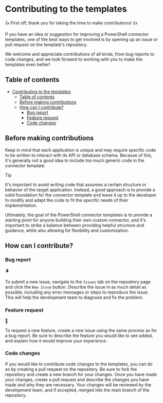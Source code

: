 # Contributing to the templates

👍 First off, thank you for taking the time to make contributions! 👍

If you have an idea or suggestion for improving a PowerShell connector templates, one of the best ways to get involved is by opening up an issue or pull request on the template's repository.

We welcome and appreciate contributions of all kinds, from bug reports to code changes, and we look forward to working with you to make the templates even better!

## Table of contents

- [Contributing to the templates](#contributing-to-the-templates)
  - [Table of contents](#table-of-contents)
  - [Before making contributions](#before-making-contributions)
  - [How can I contribute?](#how-can-i-contribute)
    - [Bug report](#bug-report)
    - [Feature request](#feature-request)
    - [Code changes](#code-changes)

## Before making contributions

Keep in mind that each application is unique and may require specific code to be written to interact with its API or database schema. Because of this, it's generally not a good idea to include too much generic code in the connector template.

> [!TIP]
> It's important to avoid writing code that assumes a certain structure or behavior of the target application. Instead, a good approach is to provide a solid foundation for the connector template and leave it up to the developer to modify and adapt the code to fit the specific needs of their implementation.

Ultimately, the goal of the PowerShell connector templates is to provide a starting point for anyone building their own custom connector, and it's important to strike a balance between providing helpful structure and guidance, while also allowing for flexibility and customization.

## How can I contribute?

### Bug report
🪲

To submit a new issue, navigate to the `Issues` tab on the repository page and click the `New Issue` button. Describe the issue in as much detail as possible, including any error messages or steps to reproduce the issue. This will help the development team to diagnose and fix the problem.

### Feature request
🚀

To request a new feature, create a new issue using the same process as for a bug report. Be sure to describe the feature you would like to see added, and explain how it would improve your experience.

### Code changes

If you would like to contribute code changes to the templates, you can do so by creating a pull request on the repository. Be sure to fork the repository and create a new branch for your changes. Once you have made your changes, create a pull request and describe the changes you have made and why they are necessary. Your changes will be reviewed by the development team, and if accepted, merged into the main branch of the repository.